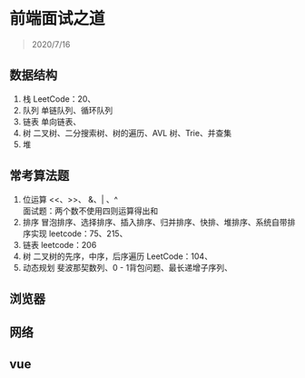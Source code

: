 # 前端面试之道
> 2020/7/16

## 数据结构
1. 栈
LeetCode：20、
2. 队列
单链队列、循环队列
3. 链表
单向链表、
4. 树
⼆叉树、⼆分搜索树、树的遍历、AVL 树、Trie、并查集
5. 堆

## 常考算法题
1. 位运算
<<、>>、 &、| 、^<br>
⾯试题：两个数不使⽤四则运算得出和
2. 排序
冒泡排序、选择排序、插⼊排序、归并排序、快排、堆排序、系统⾃带排序实现
leetcode：75、215、
3. 链表
leetcode：206
4. 树
⼆叉树的先序，中序，后序遍历
LeetCode：104、
5. 动态规划
斐波那契数列、0 - 1背包问题、最⻓递增⼦序列、

## 浏览器

## 网络

## vue

